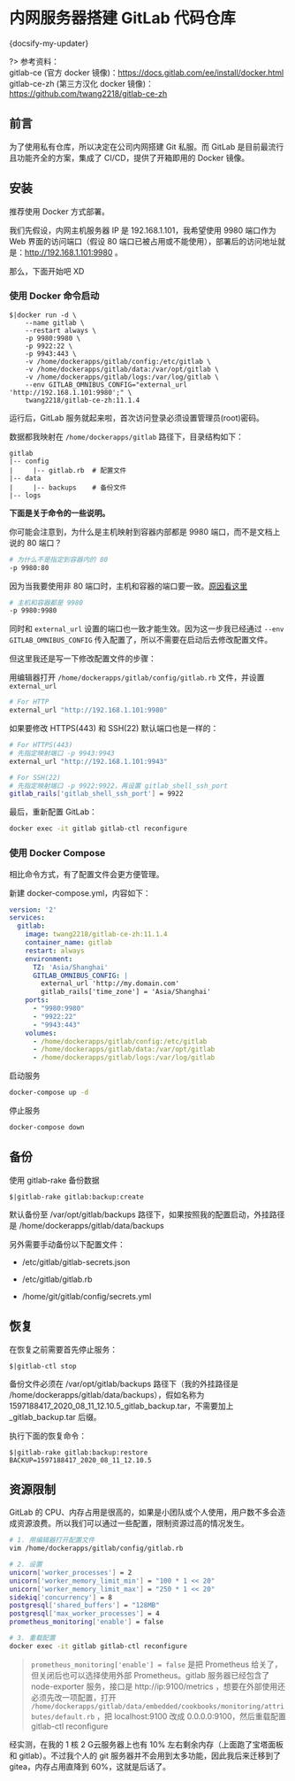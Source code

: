 # 内网服务器搭建 GitLab 代码仓库

{docsify-my-updater}

?> 参考资料：  
gitlab-ce (官方 docker 镜像)：https://docs.gitlab.com/ee/install/docker.html  
gitlab-ce-zh (第三方汉化 docker 镜像)：https://github.com/twang2218/gitlab-ce-zh



## 前言

为了使用私有仓库，所以决定在公司内网搭建 Git 私服。而 GitLab 是目前最流行且功能齐全的方案，集成了 CI/CD，提供了开箱即用的 Docker 镜像。



## 安装

推荐使用 Docker 方式部署。

我们先假设，内网主机服务器 IP 是 192.168.1.101，我希望使用 9980 端口作为 Web 界面的访问端口（假设 80 端口已被占用或不能使用），部署后的访问地址就是：http://192.168.1.101:9980 。

那么，下面开始吧 XD



### 使用 Docker 命令启动

```terminal
$|docker run -d \
    --name gitlab \
    --restart always \
    -p 9980:9980 \
    -p 9922:22 \
    -p 9943:443 \
    -v /home/dockerapps/gitlab/config:/etc/gitlab \
    -v /home/dockerapps/gitlab/data:/var/opt/gitlab \
    -v /home/dockerapps/gitlab/logs:/var/log/gitlab \
    --env GITLAB_OMNIBUS_CONFIG="external_url 'http://192.168.1.101:9980';" \
    twang2218/gitlab-ce-zh:11.1.4
```

运行后，GitLab 服务就起来啦，首次访问登录必须设置管理员(root)密码。

数据都我映射在 `/home/dockerapps/gitlab` 路径下，目录结构如下：

```
gitlab
|-- config
|     |-- gitlab.rb  # 配置文件
|-- data
|     |-- backups    # 备份文件
|-- logs
```

**下面是关于命令的一些说明。**

你可能会注意到，为什么是主机映射到容器内部都是 9980 端口，而不是文档上说的 80 端口？

```bash
# 为什么不是指定到容器内的 80
-p 9980:80
```

因为当我要使用非 80 端口时，主机和容器的端口要一致。[原因看这里](https://docs.gitlab.com/ee/install/docker.html#expose-gitlab-on-different-ports)

```bash
# 主机和容器都是 9980
-p 9980:9980
```

同时和 `external_url` 设置的端口也一致才能生效。因为这一步我已经通过 `--env GITLAB_OMNIBUS_CONFIG` 传入配置了，所以不需要在启动后去修改配置文件。

但这里我还是写一下修改配置文件的步骤：

用编辑器打开 `/home/dockerapps/gitlab/config/gitlab.rb` 文件，并设置 `external_url` 

```bash
# For HTTP
external_url "http://192.168.1.101:9980"
```

如果要修改 HTTPS(443) 和 SSH(22) 默认端口也是一样的：

```bash
# For HTTPS(443)
# 先指定映射端口 -p 9943:9943
external_url "http://192.168.1.101:9943"

# For SSH(22)
# 先指定映射端口 -p 9922:9922，再设置 gitlab_shell_ssh_port
gitlab_rails['gitlab_shell_ssh_port'] = 9922
```

最后，重新配置 GitLab：

```bash
docker exec -it gitlab gitlab-ctl reconfigure
```



### 使用 Docker Compose

相比命令方式，有了配置文件会更方便管理。

新建 docker-compose.yml，内容如下：

```yaml
version: '2'
services:
  gitlab:
	image: twang2218/gitlab-ce-zh:11.1.4
    container_name: gitlab
    restart: always
    environment:
      TZ: 'Asia/Shanghai'
      GITLAB_OMNIBUS_CONFIG: |
        external_url 'http://my.domain.com'
        gitlab_rails['time_zone'] = 'Asia/Shanghai'
    ports:
      - "9980:9980"
      - "9922:22"
      - "9943:443"
    volumes:
      - /home/dockerapps/gitlab/config:/etc/gitlab
      - /home/dockerapps/gitlab/data:/var/opt/gitlab
      - /home/dockerapps/gitlab/logs:/var/log/gitlab
```

启动服务

```bash
docker-compose up -d
```

停止服务

```bash
docker-compose down
```



## 备份

使用 gitlab-rake 备份数据

```terminal
$|gitlab-rake gitlab:backup:create
```

默认备份至 /var/opt/gitlab/backups 路径下，如果按照我的配置启动，外挂路径是 /home/dockerapps/gitlab/data/backups

另外需要手动备份以下配置文件：

- /etc/gitlab/gitlab-secrets.json

- /etc/gitlab/gitlab.rb

- /home/git/gitlab/config/secrets.yml



## 恢复

在恢复之前需要首先停止服务：

```terminal
$|gitlab-ctl stop
```

备份文件必须在 /var/opt/gitlab/backups 路径下（我的外挂路径是 /home/dockerapps/gitlab/data/backups），假如名称为 1597188417_2020_08_11_12.10.5_gitlab_backup.tar，不需要加上 _gitlab_backup.tar 后缀。

执行下面的恢复命令：

```terminal
$|gitlab-rake gitlab:backup:restore BACKUP=1597188417_2020_08_11_12.10.5
```



## 资源限制

GitLab 的 CPU、内存占用是很高的，如果是小团队或个人使用，用户数不多会造成资源浪费。所以我们可以通过一些配置，限制资源过高的情况发生。

```bash
# 1. 用编辑器打开配置文件
vim /home/dockerapps/gitlab/config/gitlab.rb

# 2. 设置
unicorn['worker_processes'] = 2
unicorn['worker_memory_limit_min'] = "100 * 1 << 20"
unicorn['worker_memory_limit_max'] = "250 * 1 << 20"
sidekiq['concurrency'] = 8
postgresql['shared_buffers'] = "128MB"
postgresql['max_worker_processes'] = 4
prometheus_monitoring['enable'] = false

# 3. 重载配置
docker exec -it gitlab gitlab-ctl reconfigure
```

> `prometheus_monitoring['enable'] = false` 是把 Prometheus 给关了，但关闭后也可以选择使用外部 Prometheus。gitlab 服务器已经包含了node-exporter 服务，接口是 http://ip:9100/metrics ，想要在外部使用还必须先改一项配置，打开 `/home/dockerapps/gitlab/data/embedded/cookbooks/monitoring/attributes/default.rb` ，把 localhost:9100 改成 0.0.0.0:9100，然后重载配置 gitlab-ctl reconfigure

经实测，在我的 1 核 2 G云服务器上也有 10% 左右剩余内存（上面跑了宝塔面板和 gitlab）。不过我个人的 git 服务器并不会用到太多功能，因此我后来迁移到了 gitea，内存占用直降到 60%，这就是后话了。